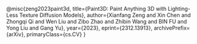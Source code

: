 @misc{zeng2023paint3d,
      title={Paint3D: Paint Anything 3D with Lighting-Less Texture Diffusion Models},
      author={Xianfang Zeng and Xin Chen and Zhongqi Qi and Wen Liu and Zibo Zhao and Zhibin Wang and BIN FU and Yong Liu and Gang Yu},
      year={2023},
      eprint={2312.13913},
      archivePrefix={arXiv},
      primaryClass={cs.CV}
}